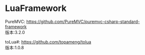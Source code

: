 # LuaFramework



PureMVC: https://github.com/PureMVC/puremvc-csharp-standard-framework  
版本:3.2.0

toLua#: https://github.com/topameng/tolua  
版本:1.0.8   





